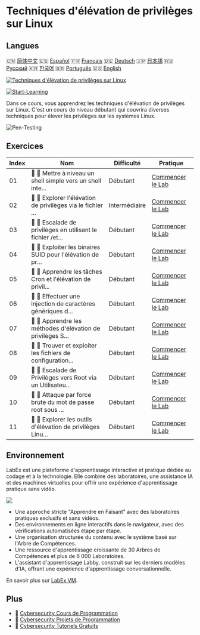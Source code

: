 # Techniques d'élévation de privilèges sur Linux

## Langues

🇨🇳 [简体中文](README_zh.md) 🇪🇸 [Español](README_es.md) 🇫🇷 [Français](README_fr.md) 🇩🇪 [Deutsch](README_de.md) 🇯🇵 [日本語](README_ja.md) 🇷🇺 [Русский](README_ru.md) 🇰🇷 [한국어](README_ko.md) 🇧🇷 [Português](README_pt.md) 🇺🇸 [English](README.md) 

[![Techniques d'élévation de privilèges sur Linux](https://cover-creator.labex.io/privilege-escalation-techniques-on-linux.png?lang=fr)](https://labex.io/fr/courses/privilege-escalation-techniques-on-linux)

[![Start-Learning](https://img.shields.io/badge/Start-Learning-whitesmoke?style=for-the-badge)](https://labex.io/fr/courses/privilege-escalation-techniques-on-linux)

Dans ce cours, vous apprendrez les techniques d'élévation de privilèges sur Linux. C'est un cours de niveau débutant qui couvrira diverses techniques pour élever les privilèges sur les systèmes Linux.

![Pen-Testing](https://img.shields.io/badge/Pen-Testing-whitesmoke?style=for-the-badge&logo=pen-testing)


## Exercices

|   Index | Nom                                                         | Difficulté    | Pratique                                                                                                                                                     |
|---------|-------------------------------------------------------------|---------------|--------------------------------------------------------------------------------------------------------------------------------------------------------------|
|      01 | 📖 🔵 Mettre à niveau un shell simple vers un shell inte... | Débutant      | <a target='_blank' href='https://labex.io/fr/tutorials/upgrade-simple-shell-to-interactive-shell-in-nmap-416148'>Commencer le Lab</a>                        |
|      02 | 📖 🔵 Explorer l'élévation de privilèges via le fichier ... | Intermédiaire | <a target='_blank' href='https://labex.io/fr/tutorials/explore-privilege-escalation-via-etc-passwd-file-in-nmap-416141'>Commencer le Lab</a>                 |
|      03 | 📖 🔵 Escalade de privilèges en utilisant le fichier /et... | Débutant      | <a target='_blank' href='https://labex.io/fr/tutorials/escalate-privileges-using-etc-shadow-file-in-linux-416142'>Commencer le Lab</a>                       |
|      04 | 📖 🔵 Exploiter les binaires SUID pour l'élévation de pr... | Débutant      | <a target='_blank' href='https://labex.io/fr/tutorials/nmap-exploit-suid-binaries-for-privilege-escalation-in-linux-416147'>Commencer le Lab</a>             |
|      05 | 📖 🔵 Apprendre les tâches Cron et l'élévation de privil... | Débutant      | <a target='_blank' href='https://labex.io/fr/tutorials/learn-cron-jobs-and-privilege-escalation-in-nmap-416140'>Commencer le Lab</a>                         |
|      06 | 📖 🔵 Effectuer une injection de caractères génériques d... | Débutant      | <a target='_blank' href='https://labex.io/fr/tutorials/perform-wildcard-injection-in-nmap-for-privilege-escalation-416144'>Commencer le Lab</a>              |
|      07 | 📖 🔵 Apprendre les méthodes d'élévation de privilèges S... | Débutant      | <a target='_blank' href='https://labex.io/fr/tutorials/learn-sudo-privilege-escalation-methods-in-nmap-416145'>Commencer le Lab</a>                          |
|      08 | 📖 🔵 Trouver et exploiter les fichiers de configuration... | Débutant      | <a target='_blank' href='https://labex.io/fr/tutorials/find-and-exploit-sensitive-config-files-for-privilege-escalation-in-nmap-416138'>Commencer le Lab</a> |
|      09 | 📖 🔵 Escalade de Privilèges vers Root via un Utilisateu... | Débutant      | <a target='_blank' href='https://labex.io/fr/tutorials/nmap-escalate-privileges-to-root-via-intermediate-user-in-nmap-416146'>Commencer le Lab</a>           |
|      10 | 📖 🔵 Attaque par force brute du mot de passe root sous ... | Débutant      | <a target='_blank' href='https://labex.io/fr/tutorials/brute-force-root-password-in-linux-with-sucrack-and-hydra-416139'>Commencer le Lab</a>                |
|      11 | 📖 🔵 Explorer les outils d'élévation de privilèges Linu... | Débutant      | <a target='_blank' href='https://labex.io/fr/tutorials/explore-linux-privilege-escalation-tools-in-nmap-416143'>Commencer le Lab</a>                         |

## Environnement

LabEx est une plateforme d'apprentissage interactive et pratique dédiée au codage et à la technologie. Elle combine des laboratoires, une assistance IA et des machines virtuelles pour offrir une expérience d'apprentissage pratique sans vidéo.

![](https://tutorial-screenshot.getvm.io/images/vm-1725247253.png)

- Une approche stricte "Apprendre en Faisant" avec des laboratoires pratiques exclusifs et sans vidéos.
- Des environnements en ligne interactifs dans le navigateur, avec des vérifications automatisées étape par étape.
- Une organisation structurée du contenu avec le système basé sur l'Arbre de Compétences.
- Une ressource d'apprentissage croissante de 30 Arbres de Compétences et plus de 6 000 Laboratoires.
- L'assistant d'apprentissage Labby, construit sur les derniers modèles d'IA, offrant une expérience d'apprentissage conversationnelle.

En savoir plus sur [LabEx VM](https://support.labex.io/using-labex/virtual-machine).

## Plus

- 🔗 [Cybersecurity Cours de Programmation](https://github.com/labex-labs/awesome-programming-courses)
- 🔗 [Cybersecurity Projets de Programmation](https://github.com/labex-labs/awesome-programming-projects)
- 🔗 [Cybersecurity Tutoriels Gratuits](https://github.com/labex-labs/cybersecurity-free-tutorials)

